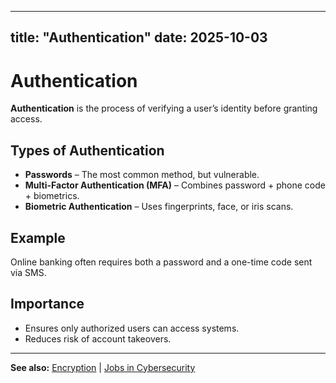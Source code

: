 


---
title: "Authentication"
date: 2025-10-03
---

# Authentication  

**Authentication** is the process of verifying a user’s identity before granting access.  

## Types of Authentication  
- **Passwords** – The most common method, but vulnerable.  
- **Multi-Factor Authentication (MFA)** – Combines password + phone code + biometrics.  
- **Biometric Authentication** – Uses fingerprints, face, or iris scans.  

## Example  
Online banking often requires both a password and a one-time code sent via SMS.  

## Importance  
- Ensures only authorized users can access systems.  
- Reduces risk of account takeovers.  

---
**See also:** [Encryption](encryption.md) | [Jobs in Cybersecurity](../careers/jobs.md)  
